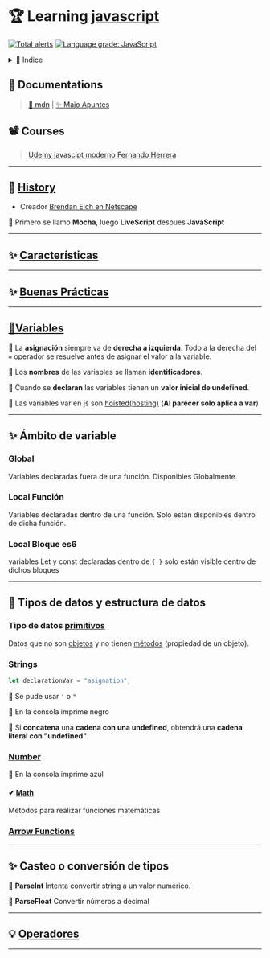 # 🏆 Learning [javascript](https://developer.mozilla.org/es/docs/Learn/Getting_started_with_the_web/JavaScript_basics)

[![Total alerts](https://img.shields.io/lgtm/alerts/g/jhonPariona/_learn-js.svg?logo=lgtm&logoWidth=18)](https://lgtm.com/projects/g/jhonPariona/_learn-js/alerts/)
[![Language grade: JavaScript](https://img.shields.io/lgtm/grade/javascript/g/jhonPariona/_learn-js.svg?logo=lgtm&logoWidth=18)](https://lgtm.com/projects/g/jhonPariona/_learn-js/context:javascript)


<details>
<summary>📜 Indice</summary>
<ul>
<li><a href="#-learning-javascript">🏆 Learning javascript</a></li>
</ul>
</details>

## 📖 Documentations

> [🦊 mdn](https://developer.mozilla.org/es/docs/Web/JavaScript) | [✨ Majo Apuntes](https://majoledesma.github.io/js-notes/)

## 📽️ Courses

> [Udemy javascipt moderno Fernando Herrera](https://www.udemy.com/course/javascript-moderno-guia-definitiva-construye-10-proyectos/)

<hr/>

## 🎩 [History](https://github.com/jhonPariona/_learn-js/blob/master/docs/history.md#-history)

- Creador [Brendan Eich en Netscape](https://es.wikipedia.org/wiki/Brendan_Eich)

🦜 Primero se llamo **Mocha**, luego **LiveScript** despues **JavaScript**

<hr/>

## ✨ **[Características](https://github.com/jhonPariona/_learn-js/blob/master/docs/caracteristicas.md#-caracter%C3%ADsticas)**

<hr/>

## ✨ [Buenas Prácticas](https://github.com/jhonPariona/_learn-js/blob/master/docs/buenas-practicas.md#buenas-pr%C3%A1cticas)

<hr/>

## [🤩Variables](https://github.com/jhonPariona/_learn-js/blob/master/docs/variables.md#variables)

🦜 La **asignación** siempre va de **derecha a izquierda**. Todo a la derecha del `=` operador se resuelve antes de asignar el valor a la variable.

🦜 Los **nombres** de las variables se llaman **identificadores**.

🦜 Cuando se **declaran** las variables tienen un **valor inicial de undefined**.

🦜 Las variables var en js son [hoisted(hosting)](hoisting.js) (**Al parecer solo aplica a var**)

<hr>

## ✨ Ámbito de variable

### Global

Variables declaradas fuera de una función. Disponibles Globalmente.

### Local Función

Variables declaradas dentro de una función. Solo están disponibles dentro de dicha función.

### Local Bloque es6

variables Let y const declaradas dentro de `{ }` solo están visible dentro de dichos bloques

<hr/>

## 🦊 Tipos de datos y estructura de datos

### Tipo de datos [primitivos](https://github.com/jhonPariona/_learn-js/blob/master/docs/variables.primitive.md#tipos-de-datos-y-estructura-de-datos)

Datos que no son [objetos](https://developer.mozilla.org/en-US/docs/Glossary/object) y no tienen [métodos](https://developer.mozilla.org/en-US/docs/Glossary/method) (propiedad de un objeto).

### [Strings](https://github.com/jhonPariona/_learn-js/blob/master/docs/varibles.string.md#strings)

```javascript
let declarationVar = "asignation";
```

🦜 Se pude usar `'` o `"`

🦜 En la consola imprime negro

🦜 Si **concatena** una **cadena con una undefined**, obtendrá una **cadena literal con "undefined"**.

### [Number](https://github.com/jhonPariona/_learn-js/blob/master/docs/varibles.number.md#number)

🦜 En la consola imprime azul

#### ✔ [Math](https://developer.mozilla.org/es/docs/Web/JavaScript/Referencia/Objetos_globales/Math)

Métodos para realizar funciones matemáticas


### [Arrow Functions](https://github.com/jhonPariona/_learn-js/blob/master/docs/function.arrow-functions.md#arrow-functions)

<hr/>

## ✨ Casteo o conversión de tipos

🦜 **ParseInt** Intenta convertir string a un valor numérico.

🦜 **ParseFloat** Convertir números a decimal

<hr/>

## 💡 [Operadores](https://github.com/jhonPariona/_learn-js/blob/master/docs/operadores.md#operadores)

<hr/>

